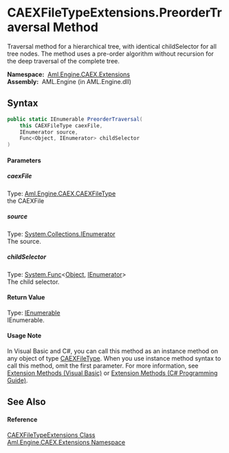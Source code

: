 CAEXFileTypeExtensions.PreorderTraversal Method
===============================================
Traversal method for a hierarchical tree, with identical childSelector for all tree nodes. The method uses a pre-order algorithm without recursion for the deep traversal of the complete tree.

  **Namespace:**  [Aml.Engine.CAEX.Extensions][1]  
  **Assembly:**  AML.Engine (in AML.Engine.dll)

Syntax
------

```csharp
public static IEnumerable PreorderTraversal(
	this CAEXFileType caexFile,
	IEnumerator source,
	Func<Object, IEnumerator> childSelector
)
```

#### Parameters

##### *caexFile*
Type: [Aml.Engine.CAEX.CAEXFileType][2]  
 the CAEXFile

##### *source*
Type: [System.Collections.IEnumerator][3]  
 The source.

##### *childSelector*
Type: [System.Func][4]&lt;[Object][5], [IEnumerator][3]>  
The child selector.

#### Return Value
Type: [IEnumerable][6]  
IEnumerable.
#### Usage Note
In Visual Basic and C#, you can call this method as an instance method on any object of type [CAEXFileType][2]. When you use instance method syntax to call this method, omit the first parameter. For more information, see [Extension Methods (Visual Basic)][7] or [Extension Methods (C# Programming Guide)][8].

See Also
--------

#### Reference
[CAEXFileTypeExtensions Class][9]  
[Aml.Engine.CAEX.Extensions Namespace][1]  

[1]: ../README.md
[2]: ../../Aml.Engine.CAEX/CAEXFileType/README.md
[3]: https://docs.microsoft.com/dotnet/api/system.collections.ienumerator
[4]: https://docs.microsoft.com/dotnet/api/system.func-2
[5]: https://docs.microsoft.com/dotnet/api/system.object
[6]: https://docs.microsoft.com/dotnet/api/system.collections.ienumerable
[7]: https://docs.microsoft.com/dotnet/visual-basic/programming-guide/language-features/procedures/extension-methods
[8]: https://docs.microsoft.com/dotnet/csharp/programming-guide/classes-and-structs/extension-methods
[9]: README.md
[10]: https://www.automationml.org
[11]: ../../icons/logoShade.png